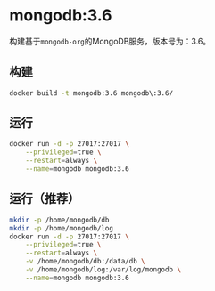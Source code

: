 # mongodb:3.6

构建基于`mongodb-org`的MongoDB服务，版本号为：3.6。

## 构建
```bash
docker build -t mongodb:3.6 mongodb\:3.6/
```

## 运行
```bash
docker run -d -p 27017:27017 \
    --privileged=true \
    --restart=always \
    --name=mongodb mongodb:3.6
```

## 运行（推荐）
```bash
mkdir -p /home/mongodb/db
mkdir -p /home/mongodb/log
docker run -d -p 27017:27017 \
    --privileged=true \
    --restart=always \
    -v /home/mongodb/db:/data/db \
    -v /home/mongodb/log:/var/log/mongodb \
    --name=mongodb mongodb:3.6
```
